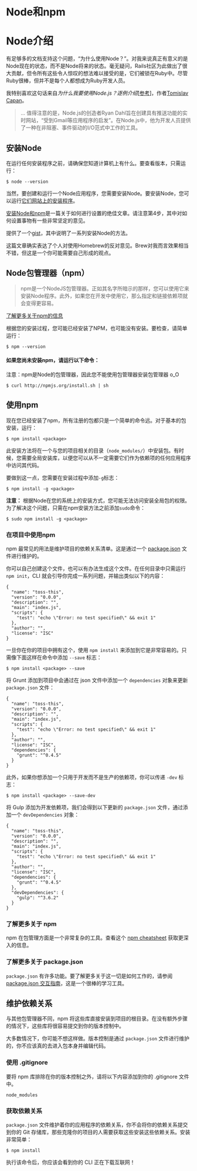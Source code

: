 # Node和npm

# Node介绍

有足够多的文档支持这个问题，“为什么使用Node？”。对我来说真正有意义的是Node现在的状态，而不是Node将来的状态。毫无疑问，Rails社区为此做出了很大贡献，但令所有这些令人惊叹的想法难以接受的是，它们被锁在Ruby中。尽管Ruby很棒，但并不是每个人都想成为Ruby开发人员。

我特别喜欢这句话来自*为什么我要使用Node.js？逐例介绍*[[参考](http://www.toptal.com/nodejs/why-the-hell-would-i-use-node-js)]，作者[Tomislav Capan](http://www.toptal.com/resume/tomislav-capan)。

> ... 值得注意的是，Node.js的创造者Ryan Dahl旨在创建具有推送功能的实时网站，“受到Gmail等应用程序的启发”。在Node.js中，他为开发人员提供了一种在非阻塞、事件驱动的I/O范式中工作的工具。

## 安装Node

在运行任何安装程序之前，请确保您知道计算机上有什么。要查看版本，只需运行：

```
$ node --version 
```

当然，要创建和运行一个Node应用程序，您需要安装Node。要安装Node，您可以运行[它们网站上的安装程序](http://nodejs.org/)。

[安装Node和npm](http://www.joyent.com/blog/installing-node-and-npm/)是一篇关于如何进行设置的绝佳文章。请注意第4步，其中对如何设置事物有一些非常坚定的意见。

提供了一个[gist](https://gist.github.com/579814)，其中说明了一系列安装Node的方法。

这篇文章确实表达了个人对使用Homebrew的反对意见。Brew对我而言效果相当不错，但这是一个你可能需要自己形成的观点。

## Node包管理器（npm）

> npm是一个NodeJS包管理器。正如其名字所暗示的那样，您可以使用它来安装Node程序。此外，如果您在开发中使用它，那么指定和链接依赖项就会变得更容易。

[了解更多关于npm的信息](http://howtonode.org/introduction-to-npm)

根据您的安装过程，您可能已经安装了NPM，也可能没有安装。要检查，请简单运行：

```
$ npm --version 
```

#### 如果您尚未安装npm，请运行以下命令：

注意：npm是Node的包管理器，因此您不能使用包管理器安装包管理器 o_O

```
$ curl http://npmjs.org/install.sh | sh 
```

## 使用npm

现在您已经安装了npm，所有注册的包都只是一个简单的命令远。对于基本的包安装，运行：

```
$ npm install <package> 
```

此安装方法将在一个与您的项目相关的目录（`node_modules/`）中安装包。有时候，您需要全局安装库，以便您可以从不一定需要它们作为依赖项的任何应用程序中访问其代码。

要做到这一点，您需要在安装过程中添加`-g`标志：

```
$ npm install -g <package> 
```

**注意：** 根据Node在您的系统上的安装方式，您可能无法访问安装全局包的权限。为了解决这个问题，只需在npm安装方法之前添加`sudo`命令：

```
$ sudo npm install -g <package> 
```

### 在项目中使用npm

npm 最常见的用法是维护项目的依赖关系清单。这是通过一个 [package.json](https://www.npmjs.org/doc/json.html) 文件进行维护的。

你可以自己创建这个文件，也可以有办法生成这个文件。在任何目录中只需运行 `npm init`，CLI 就会引导你完成一系列问题，并输出类似以下的内容：

```
{
  "name": "toss-this",
  "version": "0.0.0",
  "description": "",
  "main": "index.js",
  "scripts": {
    "test": "echo \"Error: no test specified\" && exit 1"
  },
  "author": "",
  "license": "ISC"
} 
```

一旦你在你的项目中拥有这个，使用 `npm install` 来添加到它是非常容易的。只需像下面这样在命令中添加 `--save` 标志：

```
$ npm install <package> --save 
```

将 Grunt 添加到项目中会通过在 json 文件中添加一个 `dependencies` 对象来更新 `package.json` 文件：

```
{
  "name": "toss-this",
  "version": "0.0.0",
  "description": "",
  "main": "index.js",
  "scripts": {
    "test": "echo \"Error: no test specified\" && exit 1"
  },
  "author": "",
  "license": "ISC",
  "dependencies": {
    "grunt": "^0.4.5"
  }
} 
```

此外，如果你想添加一个只用于开发而不是生产的依赖项，你可以传递 `-dev` 标志：

```
$ npm install <package> --save-dev 
```

将 Gulp 添加为开发依赖项，我们会得到以下更新的 `package.json` 文件，通过添加一个 `devDependencies` 对象：

```
{
  "name": "toss-this",
  "version": "0.0.0",
  "description": "",
  "main": "index.js",
  "scripts": {
    "test": "echo \"Error: no test specified\" && exit 1"
  },
  "author": "",
  "license": "ISC",
  "dependencies": {
    "grunt": "^0.4.5"
  },
  "devDependencies": {
    "gulp": "^3.6.2"
  }
} 
```

### 了解更多关于 npm

npm 在包管理方面是一个非常复杂的工具。查看这个 [npm cheatsheet](http://blog.nodejitsu.com/npm-cheatsheet/) 获取更深入的信息。

### 了解更多关于 package.json

`package.json` 有许多功能。要了解更多关于这一切是如何工作的，请参阅 [package.json 交互指南](http://package.json.nodejitsu.com/#)，这是一个很棒的学习工具。

## 维护依赖关系

与其他包管理器不同，npm 将这些库直接安装到项目的根目录。在没有额外步骤的情况下，这些库将很容易提交到你的版本控制中。

大多数情况下，你可能不想这样做。版本控制是通过 `package.json` 文件进行维护的，你不应该真的去进入包本身并编辑代码。

### 使用 .gitignore

要将 npm 库排除在你的版本控制之外，请将以下内容添加到你的 .gitignore 文件中。

```
node_modules 
```

### 获取依赖关系

`package.json` 文件维护着你的应用程序的依赖关系，你不会将你的依赖关系提交到你的 Git 存储库，那些克隆你的项目的人需要获取这些安装这些依赖关系。安装非常简单：

```
$ npm install 
```

执行该命令后，你应该会看到你的 CLI 正在下载互联网！

